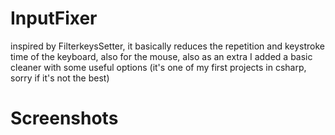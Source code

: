 # InputFixer

inspired by FilterkeysSetter, it basically reduces the repetition and keystroke time of the keyboard, also for the mouse, also as an extra I added a basic cleaner with some useful options
(it's one of my first projects in csharp, sorry if it's not the best)

# Screenshots

